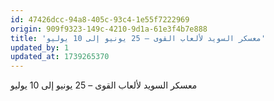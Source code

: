```yaml
---
id: 47426dcc-94a8-405c-93c4-1e55f7222969
origin: 909f9323-149c-4210-9d1a-61e3f4b7e888
title: 'معسكر السويد لألعاب القوى – 25 يونيو إلى 10 يوليو'
updated_by: 1
updated_at: 1739265370
---
```

معسكر السويد لألعاب القوى – 25 يونيو إلى 10 يوليو